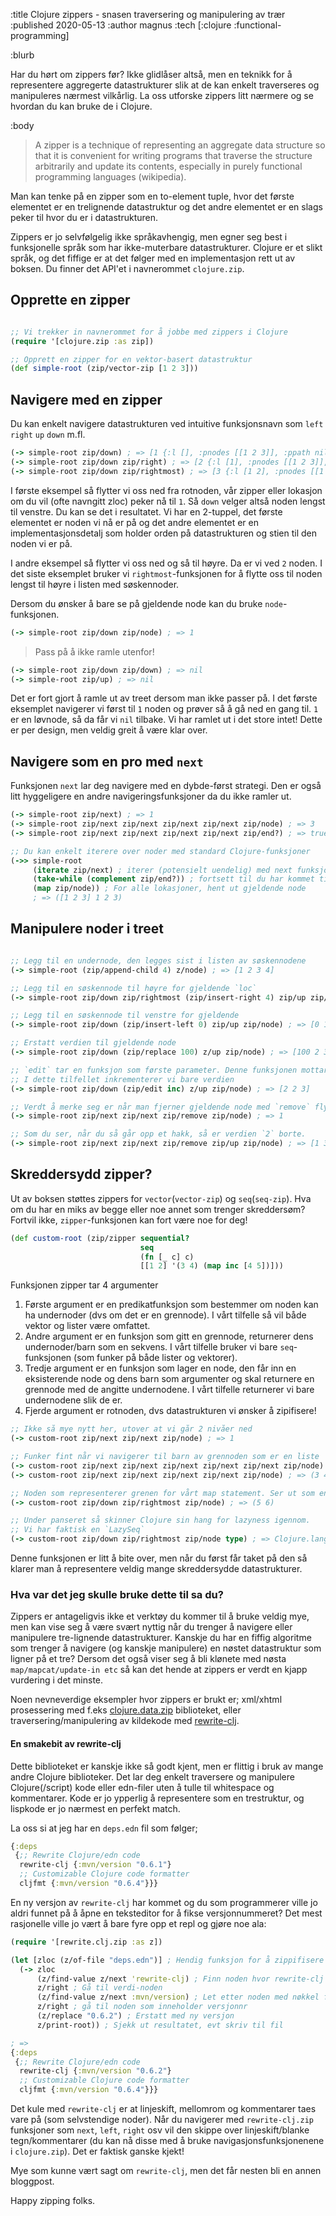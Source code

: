 :title Clojure zippers - snasen traversering og manipulering av trær
:published 2020-05-13
:author magnus
:tech [:clojure :functional-programming]

:blurb

Har du hørt om zippers før? Ikke glidlåser altså, men en teknikk for å representere aggregerte datastrukturer slik at de kan enkelt traverseres og manipuleres nærmest vilkårlig.
La oss utforske zippers litt nærmere og se hvordan du kan bruke de i Clojure.


:body

> A zipper is a technique of representing an aggregate data structure so that it is convenient for writing programs that traverse the structure arbitrarily and update its contents, especially in purely functional programming languages (wikipedia).

Man kan tenke på en zipper som en to-element tuple, hvor det første elementet er en trelignende datastruktur og det andre elementet
er en slags peker til hvor du er i datastrukturen.

Zippers er jo selvfølgelig ikke språkavhengig, men egner seg best i funksjonelle språk som har ikke-muterbare datastrukturer.
Clojure er et slikt språk, og det fiffige er at det følger med en implementasjon rett ut av boksen. Du finner det API'et i navnerommet `clojure.zip`.



## Opprette en zipper
```clojure

;; Vi trekker in navnerommet for å jobbe med zippers i Clojure
(require '[clojure.zip :as zip])

;; Opprett en zipper for en vektor-basert datastruktur
(def simple-root (zip/vector-zip [1 2 3]))
```

## Navigere med en zipper
Du kan enkelt navigere datastrukturen ved intuitive funksjonsnavn som `left` `right` `up` `down` m.fl.
```clojure
(-> simple-root zip/down) ; => [1 {:l [], :pnodes [[1 2 3]], :ppath nil, :r (2 3)}]
(-> simple-root zip/down zip/right) ; => [2 {:l [1], :pnodes [[1 2 3]], :ppath nil, :r (3)}]
(-> simple-root zip/down zip/rightmost) ; => [3 {:l [1 2], :pnodes [[1 2 3]], :ppath nil, :r nil}]
```

I første eksempel så flytter vi oss ned fra rotnoden, vår zipper eller lokasjon om du vil (ofte navngitt zloc) peker nå til `1`.
Så `down` velger altså noden lengst til venstre. Du kan se det i resultatet. Vi har en 2-tuppel, det første elementet er noden vi nå er på og det andre elementet er en implementasjonsdetalj som holder orden på datastrukturen og stien til den noden vi er på.

I andre eksempel så flytter vi oss ned og så til høyre. Da er vi ved `2` noden.
I det siste eksemplet bruker vi `rightmost`-funksjonen for å flytte oss til noden lengst til høyre i listen med søskennoder.


Dersom du ønsker å bare se på gjeldende node kan du bruke `node`-funksjonen.
```clojure
(-> simple-root zip/down zip/node) ; => 1
```

> Pass på å ikke ramle utenfor!
```clojure
(-> simple-root zip/down zip/down) ; => nil
(-> simple-root zip/up) ; => nil
```
Det er fort gjort å ramle ut av treet dersom man ikke passer på. I det første eksemplet navigerer vi først til `1` noden og prøver så å gå ned en gang til. `1` er en løvnode, så da får vi `nil` tilbake. Vi har ramlet ut i det store intet!
Dette er per design, men veldig greit å være klar over.

## Navigere som en pro med `next`
Funksjonen `next` lar deg navigere med en dybde-først strategi. Den er også litt hyggeligere en andre navigeringsfunksjoner da du ikke ramler ut.

```clojure
(-> simple-root zip/next) ; => 1
(-> simple-root zip/next zip/next zip/next zip/next zip/node) ; => 3       - Huh?
(-> simple-root zip/next zip/next zip/next zip/next zip/end?) ; => true    - Aha!

;; Du kan enkelt iterere over noder med standard Clojure-funksjoner
(->> simple-root
     (iterate zip/next) ; iterer (potensielt uendelig) med next funksjonen
     (take-while (complement zip/end?)) ; fortsett til du har kommet til jordens/treets ende
     (map zip/node)) ; For alle lokasjoner, hent ut gjeldende node
     ; => ([1 2 3] 1 2 3)
```

## Manipulere noder i treet

```clojure

;; Legg til en undernode, den legges sist i listen av søskennodene
(-> simple-root (zip/append-child 4) z/node) ; => [1 2 3 4]

;; Legg til en søskennode til høyre for gjeldende `loc`
(-> simple-root zip/down zip/rightmost (zip/insert-right 4) zip/up zip/node) ; => [1 2 3 4]

;; Legg til en søskennode til venstre for gjeldende
(-> simple-root zip/down (zip/insert-left 0) zip/up zip/node) ; => [0 1 2 3]

;; Erstatt verdien til gjeldende node
(-> simple-root zip/down (zip/replace 100) z/up zip/node) ; => [100 2 3]

;; `edit` tar en funksjon som første parameter. Denne funksjonen mottar gjeldende verdi som input parameter.
;; I dette tilfellet inkrementerer vi bare verdien
(-> simple-root zip/down (zip/edit inc) z/up zip/node) ; => [2 2 3]

;; Verdt å merke seg er når man fjerner gjeldende node med `remove` flytter lokasjon seg til forrige node gitt en dypde-først traversering
(-> simple-root zip/next zip/next zip/remove zip/node) ; => 1

;; Som du ser, når du så går opp et hakk, så er verdien `2` borte.
(-> simple-root zip/next zip/next zip/remove zip/up zip/node) ; => [1 3]

```

## Skreddersydd zipper?
Ut av boksen støttes zippers for `vector`(`vector-zip`) og `seq`(`seq-zip`). Hva om du har en miks av begge eller noe annet som trenger skreddersøm? Fortvil ikke, `zipper`-funksjonen kan fort være noe for deg!

```clojure
(def custom-root (zip/zipper sequential?
                             seq
                             (fn [_ c] c)
                             [[1 2] '(3 4) (map inc [4 5])]))

```
Funksjonen zipper tar 4 argumenter
1. Første argument er en predikatfunksjon som bestemmer om noden kan ha undernoder (dvs om det er en grennode). I vårt tilfelle så vil både vektor og lister være omfattet.
2. Andre argument er en funksjon som gitt en grennode, returnerer dens undernoder/barn som en sekvens. I vårt tilfelle bruker vi bare `seq`-funksjonen (som funker på både lister og vektorer).
3. Tredje argument er en funksjon som lager en node, den får inn en eksisterende node og dens barn som argumenter og skal returnere en grennode med de angitte undernodene. I vårt tilfelle returnerer vi bare undernodene slik de er.
4. Fjerde argument er rotnoden, dvs datastrukturen vi ønsker å zipifisere!

```clojure
;; Ikke så mye nytt her, utover at vi går 2 nivåer ned
(-> custom-root zip/next zip/next zip/node) ; => 1

;; Funker fint når vi navigerer til barn av grennoden som er en liste
(-> custom-root zip/next zip/next zip/next zip/next zip/next zip/node) ; => 3
(-> custom-root zip/next zip/next zip/next zip/next zip/node) ; => (3 4)

;; Noden som representerer grenen for vårt map statement. Ser ut som en vanlig liste.
(-> custom-root zip/down zip/rightmost zip/node) ; => (5 6)

;; Under panseret så skinner Clojure sin hang for lazyness igennom.
;; Vi har faktisk en `LazySeq`
(-> custom-root zip/down zip/rightmost zip/node type) ; => Clojure.lang.LazySeq
```

Denne funksjonen er litt å bite over, men når du først får taket på den så klarer man å representere veldig mange skreddersydde datastrukturer.


### Hva var det jeg skulle bruke dette til sa du?
Zippers er antageligvis ikke et verktøy du kommer til å bruke veldig mye, men kan vise seg å være svært nyttig når du trenger å  navigere eller manipulere tre-lignende datastrukturer.
Kanskje du har en fiffig algoritme som trenger å navigere (og kanskje manipulere) en nøstet datastruktur som ligner på et tre?
Dersom det også viser seg å bli klønete med nøsta `map/mapcat/update-in etc` så kan det hende at zippers er verdt en kjapp vurdering i det minste.

Noen nevneverdige eksempler hvor zippers er brukt er;  xml/xhtml prosessering med f.eks [clojure.data.zip](https://github.com/clojure/data.zip) biblioteket, eller traversering/manipulering av kildekode med [rewrite-clj](https://github.com/xsc/rewrite-clj).


#### En smakebit av rewrite-clj
Dette biblioteket er kanskje ikke så godt kjent, men er flittig i bruk av mange andre Clojure biblioteker.
Det lar deg enkelt traversere og manipulere Clojure(/script) kode eller edn-filer uten å tulle til whitespace og kommentarer.
Kode er jo ypperlig å representere som en trestruktur, og lispkode er jo nærmest en perfekt match.


La oss si at jeg har en `deps.edn` fil som følger;
```clojure
{:deps
 {;; Rewrite Clojure/edn code
  rewrite-clj {:mvn/version "0.6.1"}
  ;; Customizable Clojure code formatter
  cljfmt {:mvn/version "0.6.4"}}}
```

En ny versjon av `rewrite-clj` har kommet og du som programmerer ville jo aldri funnet på å åpne en teksteditor for å fikse versjonnummeret?
Det mest rasjonelle ville jo vært å bare fyre opp et repl og gjøre noe ala:

```clojure
(require '[rewrite.clj.zip :as z])

(let [zloc (z/of-file "deps.edn")] ; Hendig funksjon for å zippifisere innholdet av en edn/clojure/clojurescript fil
  (-> zloc
      (z/find-value z/next 'rewrite-clj) ; Finn noden hvor rewrite-clj er nøkkel
      z/right ; Gå til verdi-noden
      (z/find-value z/next :mvn/version) ; Let etter noden med nøkkel for versjonsnr
      z/right ; gå til noden som inneholder versjonnr
      (z/replace "0.6.2") ; Erstatt med ny versjon
      z/print-root)) ; Sjekk ut resultatet, evt skriv til fil

; =>
{:deps
 {;; Rewrite Clojure/edn code
  rewrite-clj {:mvn/version "0.6.2"}
  ;; Customizable Clojure code formatter
  cljfmt {:mvn/version "0.6.4"}}}

```

Det kule med `rewrite-clj` er at linjeskift, mellomrom og kommentarer taes vare på (som selvstendige noder). Når du navigerer med `rewrite-clj.zip` funksjoner som `next`, `left`, `right` osv vil den skippe over linjeskift/blanke tegn/kommentarer (du kan nå disse med å bruke navigasjonsfunksjonenene i `clojure.zip`).
Det er faktisk ganske kjekt!

Mye som kunne vært sagt om `rewrite-clj`, men det får nesten bli en annen bloggpost.



Happy zipping folks.
